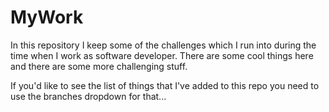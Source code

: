 # MyWork

In this repository I keep some of the challenges which I run into during the time when I work as software developer.
There are some cool things here and there are some more challenging stuff.

If you'd like to see the list of things that I've added to this repo you need to use the branches dropdown for that...
